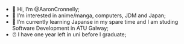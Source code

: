 - 👋 Hi, I’m @AaronCronnelly;
- 👀 I’m interested in anime/manga, computers, JDM and Japan;
- 🌱 I’m currently learning Japanse in my spare time and I am studing Software Development in ATU Galway;
- ⏰ I have one year left in uni before I graduate;
